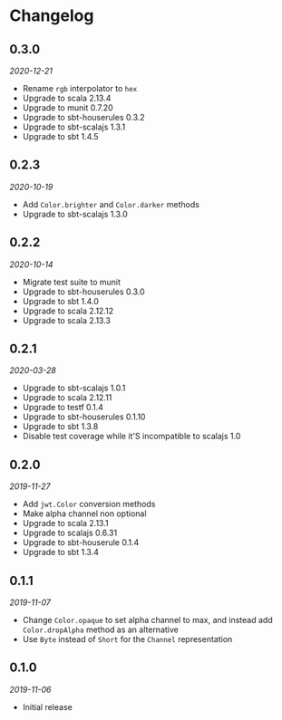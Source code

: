 # Changelog

## 0.3.0

_2020-12-21_

 * Rename `rgb` interpolator to `hex`
 * Upgrade to scala 2.13.4
 * Upgrade to munit 0.7.20
 * Upgrade to sbt-houserules 0.3.2
 * Upgrade to sbt-scalajs 1.3.1
 * Upgrade to sbt 1.4.5

## 0.2.3

_2020-10-19_

 * Add `Color.brighter` and `Color.darker` methods
 * Upgrade to sbt-scalajs 1.3.0

## 0.2.2

_2020-10-14_

 * Migrate test suite to munit
 * Upgrade to sbt-houserules 0.3.0
 * Upgrade to sbt 1.4.0
 * Upgrade to scala 2.12.12
 * Upgrade to scala 2.13.3

## 0.2.1

_2020-03-28_

 * Upgrade to sbt-scalajs 1.0.1
 * Upgrade to scala 2.12.11
 * Upgrade to testf 0.1.4
 * Upgrade to sbt-houserules 0.1.10
 * Upgrade to sbt 1.3.8
 * Disable test coverage while it'S incompatible to scalajs 1.0

## 0.2.0

_2019-11-27_

 * Add `jwt.Color` conversion methods
 * Make alpha channel non optional
 * Upgrade to scala 2.13.1
 * Upgrade to scalajs 0.6.31
 * Upgrade to sbt-houserule 0.1.4
 * Upgrade to sbt 1.3.4

## 0.1.1

_2019-11-07_

 * Change `Color.opaque` to set alpha channel to max, and instead add `Color.dropAlpha` method as an alternative
 * Use `Byte` instead of `Short` for the `Channel` representation

## 0.1.0

_2019-11-06_

 * Initial release
